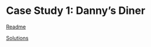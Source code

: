# Case Study 1: Danny’s Diner

[Readme](Case%20Study%201%20Danny%E2%80%99s%20Diner%2074bdc8751d634e9e95e26bd55d5eded0/Readme%2021c9919e79bb47168ba237a7c4a7847f.md)

[Solutions](Case%20Study%201%20Danny%E2%80%99s%20Diner%2074bdc8751d634e9e95e26bd55d5eded0/Solutions%205c8b28aecf8d4dd6a486ca72bb1b42ec.md)